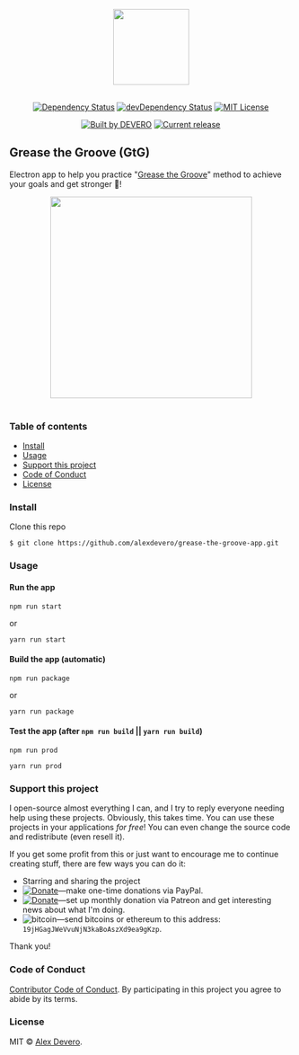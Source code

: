 <p align="center">
  <img src="https://cdn.rawgit.com/alexdevero/grease-the-groove-app/master/src/assets/grease-the-groove-icon.png" width="135" align="center">
  <br>
  <br>
</p>

<p align="center">
  <a href="https://david-dm.org/alexdevero/grease-the-groove-app"><img alt="Dependency Status" src="https://david-dm.org/alexdevero/grease-the-groove-app.svg?style=flat"></a>
  <a href="https://david-dm.org/alexdevero/grease-the-groove-app?type=dev"><img alt="devDependency Status" src="https://david-dm.org/alexdevero/grease-the-groove-app/dev-status.svg?style=flat"></a>
  <a href="http://opensource.org/licenses/MIT"><img alt="MIT License" src="https://img.shields.io/npm/l/express.svg"></a>
</p>

<p align="center">
  <a href="https://alexdevero.com"><img alt="Built by DEVERO" src="https://img.shields.io/badge/built%20by-DEVERO-brightgreen.svg?colorB=d30320"></a>
  <a href="https://github.com/alexdevero/grease-the-groove-app/releases"><img alt="Current release" src="https://img.shields.io/github/release/alexdevero/grease-the-groove-app.svg"></a>
</p>

## Grease the Groove (GtG)

Electron app to help you practice "[Grease the Groove]" method to achieve your goals and get stronger 💪!

<p align="center">
  <img src="https://cdn.rawgit.com/alexdevero/grease-the-groove-app/master/docs/grease-the-groove-app.png" width="359">
  <br>
  <br>
</p>

### Table of contents

* [Install](#install)
* [Usage](#usage)
* [Support this project](#support-this-project)
* [Code of Conduct](#code-of-conduct)
* [License](#license)

### Install

Clone this repo
```
$ git clone https://github.com/alexdevero/grease-the-groove-app.git
```

### Usage
#### Run the app

```
npm run start
```
or
```
yarn run start
```

#### Build the app (automatic)

```
npm run package
```
or
```
yarn run package
```

#### Test the app (after `npm run build` || `yarn run build`)
```
npm run prod
```
```
yarn run prod
```

### Support this project

I open-source almost everything I can, and I try to reply everyone needing help using these projects. Obviously,
this takes time. You can use these projects in your applications *for free*! You can even change the source code and redistribute (even resell it).

If you get some profit from this or just want to encourage me to continue creating stuff, there are few ways you can do it:

 - Starring and sharing the project
 - [![Donate](https://img.shields.io/badge/Donate-Paypal-brightgreen.svg?colorB=259cd2)](https://www.paypal.com/cgi-bin/webscr?cmd=_s-xclick&hosted_button_id=YKLGUUB34ASEL)—make one-time donations via PayPal.
 - [![Donate](https://img.shields.io/badge/Donate-Patreon-brightgreen.svg?colorB=f86213)](https://www.patreon.com/alexdevero)—set up monthly donation via Patreon and get interesting news about what I'm doing.
 - <img alt="bitcoin" src="https://img.shields.io/badge/Donate-Bitcoin-brightgreen.svg?colorB=fab915">—send bitcoins or ethereum to this address: `19jHGagJWeVvuNjN3kaBoAszXd9ea9gKzp`.

Thank you!

### Code of Conduct

[Contributor Code of Conduct](code-of-conduct.md). By participating in this project you agree to abide by its terms.

### License

MIT © [Alex Devero](https://alexdevero.com).

<!-- links -->
[Grease the Groove]: https://www.artofmanliness.com/2016/01/20/get-stronger-by-greasing-the-groove/
